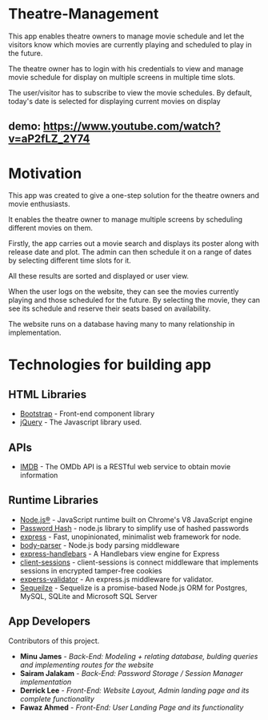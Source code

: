 # Theatre-Management
This app enables theatre owners to manage movie schedule and let the visitors know which movies are currently playing and scheduled to play in the future.

The theatre owner has to login with his credentials to view and manage movie schedule for display on multiple screens in multiple time slots.

The user/visitor has to subscribe to view the movie schedules. By default, today's date is selected for displaying current movies on display

## demo: https://www.youtube.com/watch?v=aP2fLZ_2Y74

# Motivation
This app was created to give a one-step solution for the theatre owners and movie enthusiasts. 

It enables the theatre owner to manage multiple screens by scheduling different movies on them.

Firstly, the app carries out a movie search and displays its poster along with release date and plot. The admin can then schedule it on a range of dates by selecting different time slots for it.

All these results are sorted and displayed or user view.

When the user logs on the website, they can see the movies currently playing and those scheduled for the future. By selecting the movie, they can see its schedule and reserve their seats based on availability.

The website runs on a database having many to many relationship in implementation.


# Technologies for building app

## HTML Libraries
* [Bootstrap](http://getbootstrap.com/) -  Front-end component library
* [jQuery](http://api.jquery.com/) - The Javascript library used.

## APIs
* [IMDB](http://www.omdbapi.com/) - The OMDb API is a RESTful web service to obtain movie information

## Runtime Libraries
* [Node.js®](https://nodejs.org/en/) - JavaScript runtime built on Chrome's V8 JavaScript engine
* [Password Hash](https://www.npmjs.com/package/password-hash) - node.js library to simplify use of hashed passwords
* [express](https://www.npmjs.com/package/express) - Fast, unopinionated, minimalist web framework for node.
* [body-parser](https://www.npmjs.com/package/body-parser) - Node.js body parsing middleware
* [express-handlebars](https://www.npmjs.com/package/express-handlebars) - A Handlebars view engine for Express
* [client-sessions](https://www.npmjs.com/package/client-sessions) - client-sessions is connect middleware that implements sessions in encrypted tamper-free cookies
* [experss-validator](https://www.npmjs.com/package/express-validator) - An express.js middleware for validator.
* [Sequeilze](https://www.npmjs.com/package/sequelize) - Sequelize is a promise-based Node.js ORM for Postgres, MySQL, SQLite and Microsoft SQL Server


## App Developers

Contributors of this project.

* **Minu James** - *Back-End: Modeling + relating database, bulding queries and implementing routes for the website*
* **Sairam Jalakam** - *Back-End: Password Storage / Session Manager implementation*
* **Derrick Lee** - *Front-End: Website Layout, Admin landing page and its complete functionality*
* **Fawaz Ahmed** - *Front-End: User Landing Page and its functionality*
